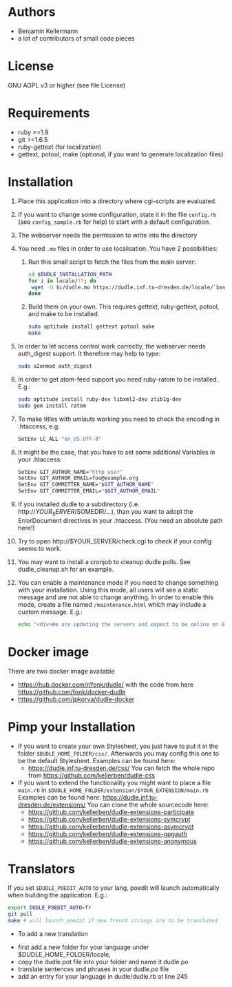 # Authors
 * Benjamin Kellermann <Benjamin dot Kellermann at gmx in Germany>
 * a lot of contributors of small code pieces

# License
GNU AGPL v3 or higher (see file License)

# Requirements
 * ruby >=1.9
 * git >=1.6.5
 * ruby-gettext (for localization)
 * gettext, potool, make (optional, if you want to generate localization files)

# Installation
1.  Place this application into a directory where cgi-scripts are evaluated.
2.  If you want to change some configuration, state it in the file `config.rb`
    (see `config_sample.rb` for help)
    to start with a default configuration.
3.  The webserver needs the permission to write into the directory
4.  You need `.mo` files in order to use localisation.
    You have 2 possibilities:
    1. Run this small script to fetch the files from the main server:

       ```sh
       cd $DUDLE_INSTALLATION_PATH
       for i in locale/??; do
       	wget -O $i/dudle.mo https://dudle.inf.tu-dresden.de/locale/`basename $i`/dudle.mo
       done
       ```
    2. Build them on your own. This requires gettext,
       ruby-gettext, potool, and make to be installed.

       ```sh
       sudo aptitude install gettext potool make
       make
       ```
5.  In order to let access control work correctly, the webserver needs
    auth_digest support. It therefore may help to type:

    ```sh
    sudo a2enmod auth_digest
    ```
6.  In order to get atom-feed support you need ruby-ratom to be
    installed. E.g.:

    ```sh
    sudo aptitude install ruby-dev libxml2-dev zlib1g-dev
    sudo gem install ratom
    ```
7.  To make titles with umlauts working you need to check the encoding in
    .htaccess, e.g.

    ```sh
    SetEnv LC_ALL "en_US.UTF-8"
    ```
8.  It might be the case, that you have to set some additional Variables
    in your .htaccess:

   	```sh
    SetEnv GIT_AUTHOR_NAME="http user"
    SetEnv GIT_AUTHOR_EMAIL=foo@example.org
    SetEnv GIT_COMMITTER_NAME="$GIT_AUTHOR_NAME"
    SetEnv GIT_COMMITTER_EMAIL="$GIT_AUTHOR_EMAIL"
    ```
9.  If you installed dudle to a subdirectory (i.e. http://$YOUR_SERVER/$SOMEDIR/...),
    than you want to adopt the ErrorDocument directives in your .htaccess.
    (You need an absolute path here!)
10. Try to open http://$YOUR_SERVER/check.cgi to check if your config
    seems to work.
11. You may want to install a cronjob to cleanup dudle polls.
    See dudle_cleanup.sh for an example.
12. You can enable a maintenance mode if you need to change something
    with your installation. Using this mode, all users will see a static
    message and are not able to change anything. In order to enable this
    mode, create a file named `/maintenance.html` which may include a
    custom message. E.g.:

    ```sh
    echo "<div>We are updating the servers and expect to be online on 0 am, January 1st, 1970 (UTC).</div>" > $DUDLE_INSTALLATION_PATH/maintenance.html
    ```

# Docker image
There are two docker image available
 *  https://hub.docker.com/r/fonk/dudle/ with the code from here https://github.com/fonk/docker-dudle
 *  https://github.com/jpkorva/dudle-docker

# Pimp your Installation
 * If you want to create your own Stylesheet, you just have to put it in
   the folder `$DUDLE_HOME_FOLDER/css/`. Afterwards you may config this
   one to be the default Stylesheet. Examples can be found here:
    - https://dudle.inf.tu-dresden.de/css/
   You can fetch the whole repo from https://github.com/kellerben/dudle-css
 * If you want to extend the functionality you might want to place a file
   `main.rb` in `$DUDLE_HOME_FOLDER/extension/$YOUR_EXTENSION/main.rb`
   Examples can be found here: https://dudle.inf.tu-dresden.de/extensions/
   You can clone the whole sourcecode here:
    - https://github.com/kellerben/dudle-extensions-participate
    - https://github.com/kellerben/dudle-extensions-symcrypt
    - https://github.com/kellerben/dudle-extensions-asymcrypt
    - https://github.com/kellerben/dudle-extensions-gpgauth
    - https://github.com/kellerben/dudle-extensions-anonymous

# Translators
If you set `$DUDLE_POEDIT_AUTO` to your lang, poedit will launch
automatically when building the application. E.g.:

```sh
export DUDLE_POEDIT_AUTO=fr
git pull
make # will launch poedit if new french strings are to be translated
```

* To add a new translation
 - first add a new folder for your language under $DUDLE_HOME_FOLDER/locale, 
 - copy the dudle.pot file into your folder and name it dudle.po
 - translate sentences and phrases in your dudle.po file
 - add an entry for your language in dudle/dudle.rb at line 245

